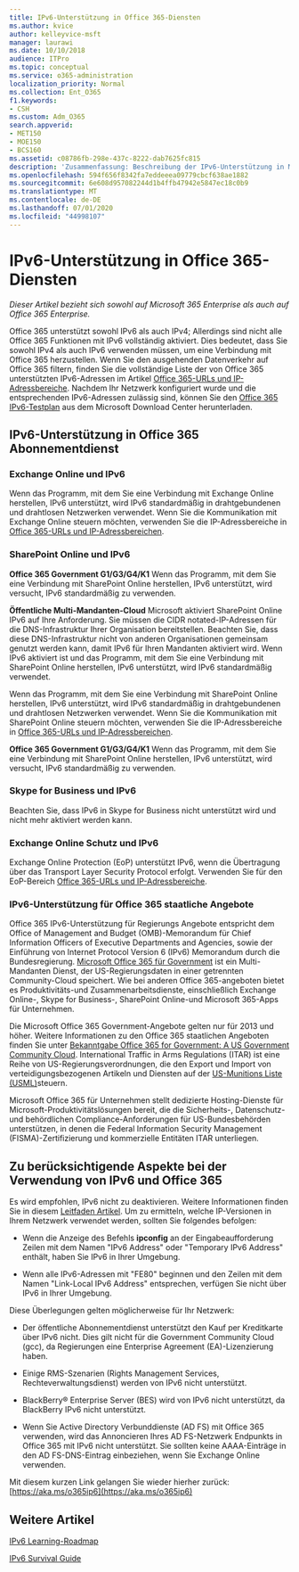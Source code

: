 ```yaml
---
title: IPv6-Unterstützung in Office 365-Diensten
ms.author: kvice
author: kelleyvice-msft
manager: laurawi
ms.date: 10/10/2018
audience: ITPro
ms.topic: conceptual
ms.service: o365-administration
localization_priority: Normal
ms.collection: Ent_O365
f1.keywords:
- CSH
ms.custom: Adm_O365
search.appverid:
- MET150
- MOE150
- BCS160
ms.assetid: c08786fb-298e-437c-8222-dab7625fc815
description: 'Zusammenfassung: Beschreibung der IPv6-Unterstützung in Microsoft Office 365-Komponenten und in Office 365 Government-angeboten.'
ms.openlocfilehash: 594f656f8342fa7eddeeea09779cbcf638ae1882
ms.sourcegitcommit: 6e608d957082244d1b4ffb47942e5847ec18c0b9
ms.translationtype: MT
ms.contentlocale: de-DE
ms.lasthandoff: 07/01/2020
ms.locfileid: "44998107"
---
```

# <a name="ipv6-support-in-office-365-services"></a>IPv6-Unterstützung in Office 365-Diensten

*Dieser Artikel bezieht sich sowohl auf Microsoft 365 Enterprise als auch auf Office 365 Enterprise.*

Office 365 unterstützt sowohl IPv6 als auch IPv4; Allerdings sind nicht alle Office 365 Funktionen mit IPv6 vollständig aktiviert. Dies bedeutet, dass Sie sowohl IPv4 als auch IPv6 verwenden müssen, um eine Verbindung mit Office 365 herzustellen. Wenn Sie den ausgehenden Datenverkehr auf Office 365 filtern, finden Sie die vollständige Liste der von Office 365 unterstützten IPv6-Adressen im Artikel [Office 365-URLs und IP-Adressbereiche](urls-and-ip-address-ranges.md). Nachdem Ihr Netzwerk konfiguriert wurde und die entsprechenden IPv6-Adressen zulässig sind, können Sie den [Office 365 IPv6-Testplan](https://go.microsoft.com/fwlink/?LinkId=293447) aus dem Microsoft Download Center herunterladen.
  
## <a name="ipv6-support-in-office-365-subscription-service"></a>IPv6-Unterstützung in Office 365 Abonnementdienst

### <a name="exchange-online-and-ipv6"></a>Exchange Online und IPv6

Wenn das Programm, mit dem Sie eine Verbindung mit Exchange Online herstellen, IPv6 unterstützt, wird IPv6 standardmäßig in drahtgebundenen und drahtlosen Netzwerken verwendet. Wenn Sie die Kommunikation mit Exchange Online steuern möchten, verwenden Sie die IP-Adressbereiche in [Office 365-URLs und IP-Adressbereichen](urls-and-ip-address-ranges.md).
  
### <a name="sharepoint-online-and-ipv6"></a>SharePoint Online und IPv6

 **Office 365 Government G1/G3/G4/K1** Wenn das Programm, mit dem Sie eine Verbindung mit SharePoint Online herstellen, IPv6 unterstützt, wird versucht, IPv6 standardmäßig zu verwenden.
  
 **Öffentliche Multi-Mandanten-Cloud** Microsoft aktiviert SharePoint Online IPv6 auf Ihre Anforderung. Sie müssen die CIDR notated-IP-Adressen für die DNS-Infrastruktur Ihrer Organisation bereitstellen. Beachten Sie, dass diese DNS-Infrastruktur nicht von anderen Organisationen gemeinsam genutzt werden kann, damit IPv6 für Ihren Mandanten aktiviert wird. Wenn IPv6 aktiviert ist und das Programm, mit dem Sie eine Verbindung mit SharePoint Online herstellen, IPv6 unterstützt, wird IPv6 standardmäßig verwendet.
  
Wenn das Programm, mit dem Sie eine Verbindung mit SharePoint Online herstellen, IPv6 unterstützt, wird IPv6 standardmäßig in drahtgebundenen und drahtlosen Netzwerken verwendet. Wenn Sie die Kommunikation mit SharePoint Online steuern möchten, verwenden Sie die IP-Adressbereiche in [Office 365-URLs und IP-Adressbereichen](urls-and-ip-address-ranges.md).
  
 **Office 365 Government G1/G3/G4/K1** Wenn das Programm, mit dem Sie eine Verbindung mit SharePoint Online herstellen, IPv6 unterstützt, wird versucht, IPv6 standardmäßig zu verwenden.
  
### <a name="skype-for-business-and-ipv6"></a>Skype for Business und IPv6

Beachten Sie, dass IPv6 in Skype for Business nicht unterstützt wird und nicht mehr aktiviert werden kann.
  
### <a name="exchange-online-protection-and-ipv6"></a>Exchange Online Schutz und IPv6

Exchange Online Protection (EoP) unterstützt IPv6, wenn die Übertragung über das Transport Layer Security Protocol erfolgt. Verwenden Sie für den EoP-Bereich [Office 365-URLs und IP-Adressbereiche](urls-and-ip-address-ranges.md).
  
### <a name="ipv6-support-for-office-365-government-offerings"></a>IPv6-Unterstützung für Office 365 staatliche Angebote

Office 365 IPv6-Unterstützung für Regierungs Angebote entspricht dem Office of Management and Budget (OMB)-Memorandum für Chief Information Officers of Executive Departments and Agencies, sowie der Einführung von Internet Protocol Version 6 (IPv6) Memorandum durch die Bundesregierung. [Microsoft Office 365 für Government](https://go.microsoft.com/fwlink/p/?LinkId=325414) ist ein Multi-Mandanten Dienst, der US-Regierungsdaten in einer getrennten Community-Cloud speichert. Wie bei anderen Office 365-angeboten bietet es Produktivitäts-und Zusammenarbeitsdienste, einschließlich Exchange Online-, Skype for Business-, SharePoint Online-und Microsoft 365-Apps für Unternehmen. 

Die Microsoft Office 365 Government-Angebote gelten nur für 2013 und höher. Weitere Informationen zu den Office 365 staatlichen Angeboten finden Sie unter [Bekanntgabe Office 365 for Government: A US Government Community Cloud](https://go.microsoft.com/fwlink/p/?LinkId=325414). International Traffic in Arms Regulations (ITAR) ist eine Reihe von US-Regierungsverordnungen, die den Export und Import von verteidigungsbezogenen Artikeln und Diensten auf der [US-Munitions Liste (USML)](https://go.microsoft.com/fwlink/p/?LinkId=325415)steuern. 

Microsoft Office 365 für Unternehmen stellt dedizierte Hosting-Dienste für Microsoft-Produktivitätslösungen bereit, die die Sicherheits-, Datenschutz-und behördlichen Compliance-Anforderungen für US-Bundesbehörden unterstützen, in denen die Federal Information Security Management (FISMA)-Zertifizierung und kommerzielle Entitäten ITAR unterliegen.
  
## <a name="things-to-consider-when-using-ipv6-and-office-365"></a>Zu berücksichtigende Aspekte bei der Verwendung von IPv6 und Office 365

Es wird empfohlen, IPv6 nicht zu deaktivieren. Weitere Informationen finden Sie in diesem [Leitfaden Artikel](https://support.microsoft.com/help/929852/guidance-for-configuring-ipv6-in-windows-for-advanced-users). Um zu ermitteln, welche IP-Versionen in Ihrem Netzwerk verwendet werden, sollten Sie folgendes befolgen:
  
- Wenn die Anzeige des Befehls **ipconfig** an der Eingabeaufforderung Zeilen mit dem Namen "IPv6 Address" oder "Temporary IPv6 Address" enthält, haben Sie IPv6 in Ihrer Umgebung.

- Wenn alle IPv6-Adressen mit "FE80" beginnen und den Zeilen mit dem Namen "Link-Local IPv6 Address" entsprechen, verfügen Sie nicht über IPv6 in Ihrer Umgebung.

Diese Überlegungen gelten möglicherweise für Ihr Netzwerk:
  
- Der öffentliche Abonnementdienst unterstützt den Kauf per Kreditkarte über IPv6 nicht. Dies gilt nicht für die Government Community Cloud (gcc), da Regierungen eine Enterprise Agreement (EA)-Lizenzierung haben.

- Einige RMS-Szenarien (Rights Management Services, Rechteverwaltungsdienst) werden von IPv6 nicht unterstützt.

- BlackBerry® Enterprise Server (BES) wird von IPv6 nicht unterstützt, da BlackBerry IPv6 nicht unterstützt.

- Wenn Sie Active Directory Verbunddienste (AD FS) mit Office 365 verwenden, wird das Annoncieren Ihres AD FS-Netzwerk Endpunkts in Office 365 mit IPv6 nicht unterstützt. Sie sollten keine AAAA-Einträge in den AD FS-DNS-Eintrag einbeziehen, wenn Sie Exchange Online verwenden. 

Mit diesem kurzen Link gelangen Sie wieder hierher zurück: [https://aka.ms/o365ip6](https://aka.ms/o365ip6)
  
## <a name="see-also"></a>Weitere Artikel

[IPv6 Learning-Roadmap](https://docs.microsoft.com/previous-versions/windows/it-pro/windows-server-2008-R2-and-2008/gg250710(v%3dws.10))
  
[IPv6 Survival Guide](https://social.technet.microsoft.com/wiki/contents/articles/1728.ipv6-survival-guide.aspx)
